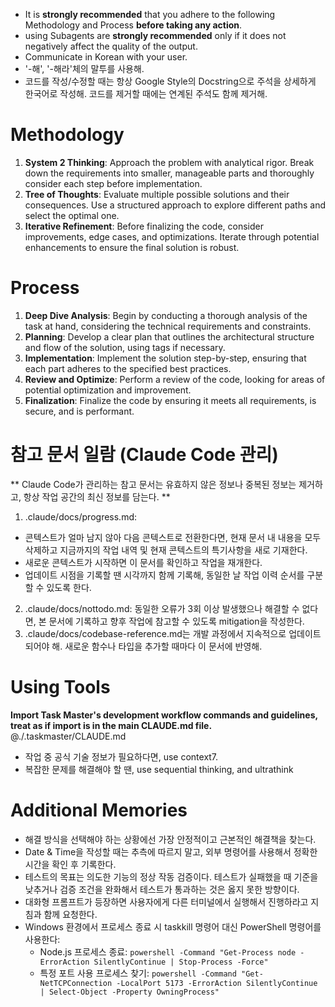 - It is **strongly recommended** that you adhere to the following Methodology and Process **before taking any action**.
- using Subagents are **strongly recommended** only if it does not negatively affect the quality of the output.
- Communicate in Korean with your user.
- '-해', '-해라'체의 말투를 사용해.
- 코드를 작성/수정할 때는 항상 Google Style의 Docstring으로 주석을 상세하게 한국어로 작성해. 코드를 제거할 때에는 연계된 주석도 함께 제거해.

# Methodology
1. **System 2 Thinking**: Approach the problem with analytical rigor. Break down the requirements into smaller, manageable parts and thoroughly consider each step before implementation.
2. **Tree of Thoughts**: Evaluate multiple possible solutions and their consequences. Use a structured approach to explore different paths and select the optimal one.
3. **Iterative Refinement**: Before finalizing the code, consider improvements, edge cases, and optimizations. Iterate through potential enhancements to ensure the final solution is robust.

# Process
1. **Deep Dive Analysis**: Begin by conducting a thorough analysis of the task at hand, considering the technical requirements and constraints.
2. **Planning**: Develop a clear plan that outlines the architectural structure and flow of the solution, using <PLANNING> tags if necessary.
3. **Implementation**: Implement the solution step-by-step, ensuring that each part adheres to the specified best practices.
4. **Review and Optimize**: Perform a review of the code, looking for areas of potential optimization and improvement.
5. **Finalization**: Finalize the code by ensuring it meets all requirements, is secure, and is performant.

# 참고 문서 일람 (Claude Code 관리)
** Claude Code가 관리하는 참고 문서는 유효하지 않은 정보나 중복된 정보는 제거하고, 항상 작업 공간의 최신 정보를 담는다. ** 
1. .claude/docs/progress.md:
- 콘텍스트가 얼마 남지 않아 다음 콘텍스트로 전환한다면, 현재 문서 내 내용을 모두 삭제하고 지금까지의 작업 내역 및 현재 콘텍스트의 특기사항을 새로 기재한다.
- 새로운 콘텍스트가 시작하면 이 문서를 확인하고 작업을 재개한다.
- 업데이트 시점을 기록할 땐 시각까지 함께 기록해, 동일한 날 작업 이력 순서를 구분할 수 있도록 한다.
2. .claude/docs/nottodo.md: 동일한 오류가 3회 이상 발생했으나 해결할 수 없다면, 본 문서에 기록하고 향후 작업에 참고할 수 있도록 mitigation을 작성한다.
3. .claude/docs/codebase-reference.md는 개발 과정에서 지속적으로 업데이트되어야 해. 새로운 함수나 타입을 추가할 때마다 이 문서에 반영해.

# Using Tools
**Import Task Master's development workflow commands and guidelines, treat as if import is in the main CLAUDE.md file.**
@./.taskmaster/CLAUDE.md
- 작업 중 공식 기술 정보가 필요하다면, use context7.
- 복잡한 문제를 해결해야 할 땐, use sequential thinking, and ultrathink

# Additional Memories
- 해결 방식을 선택해야 하는 상황에선 가장 안정적이고 근본적인 해결책을 찾는다.
- Date & Time을 작성할 때는 추측에 따르지 말고, 외부 명령어를 사용해서 정확한 시간을 확인 후 기록한다.
- 테스트의 목표는 의도한 기능의 정상 작동 검증이다. 테스트가 실패했을 때 기준을 낮추거나 검증 조건을 완화해서 테스트가 통과하는 것은 옳지 못한 방향이다.
- 대화형 프롬프트가 등장하면 사용자에게 다른 터미널에서 실행해서 진행하라고 지침과 함께 요청한다.
- Windows 환경에서 프로세스 종료 시 taskkill 명령어 대신 PowerShell 명령어를 사용한다:
  - Node.js 프로세스 종료: `powershell -Command "Get-Process node -ErrorAction SilentlyContinue | Stop-Process -Force"`
  - 특정 포트 사용 프로세스 찾기: `powershell -Command "Get-NetTCPConnection -LocalPort 5173 -ErrorAction SilentlyContinue | Select-Object -Property OwningProcess"`